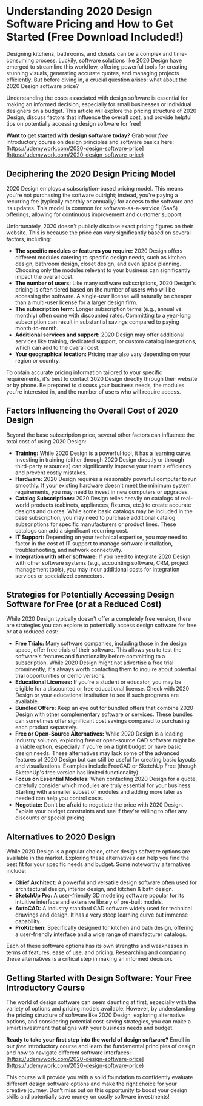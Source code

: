 # Understanding 2020 Design Software Pricing and How to Get Started (Free Download Included!)

Designing kitchens, bathrooms, and closets can be a complex and time-consuming process. Luckily, software solutions like 2020 Design have emerged to streamline this workflow, offering powerful tools for creating stunning visuals, generating accurate quotes, and managing projects efficiently. But before diving in, a crucial question arises: what about the 2020 Design software price?

Understanding the costs associated with design software is essential for making an informed decision, especially for small businesses or individual designers on a budget. This article will explore the pricing structure of 2020 Design, discuss factors that influence the overall cost, and provide helpful tips on potentially accessing design software for free!

**Want to get started with design software today?** Grab your *free* introductory course on design principles and software basics here: [https://udemywork.com/2020-design-software-price](https://udemywork.com/2020-design-software-price)

## Deciphering the 2020 Design Pricing Model

2020 Design employs a subscription-based pricing model. This means you're not purchasing the software outright; instead, you're paying a recurring fee (typically monthly or annually) for access to the software and its updates. This model is common for software-as-a-service (SaaS) offerings, allowing for continuous improvement and customer support.

Unfortunately, 2020 doesn't publicly disclose exact pricing figures on their website. This is because the price can vary significantly based on several factors, including:

*   **The specific modules or features you require:** 2020 Design offers different modules catering to specific design needs, such as kitchen design, bathroom design, closet design, and even space planning. Choosing only the modules relevant to your business can significantly impact the overall cost.
*   **The number of users:** Like many software subscriptions, 2020 Design's pricing is often tiered based on the number of users who will be accessing the software. A single-user license will naturally be cheaper than a multi-user license for a larger design firm.
*   **The subscription term:** Longer subscription terms (e.g., annual vs. monthly) often come with discounted rates. Committing to a year-long subscription can result in substantial savings compared to paying month-to-month.
*   **Additional services and support:** 2020 Design may offer additional services like training, dedicated support, or custom catalog integrations, which can add to the overall cost.
*   **Your geographical location:** Pricing may also vary depending on your region or country.

To obtain accurate pricing information tailored to your specific requirements, it's best to contact 2020 Design directly through their website or by phone.  Be prepared to discuss your business needs, the modules you're interested in, and the number of users who will require access.

## Factors Influencing the Overall Cost of 2020 Design

Beyond the base subscription price, several other factors can influence the total cost of using 2020 Design:

*   **Training:** While 2020 Design is a powerful tool, it has a learning curve. Investing in training (either through 2020 Design directly or through third-party resources) can significantly improve your team's efficiency and prevent costly mistakes.
*   **Hardware:** 2020 Design requires a reasonably powerful computer to run smoothly. If your existing hardware doesn't meet the minimum system requirements, you may need to invest in new computers or upgrades.
*   **Catalog Subscriptions:**  2020 Design relies heavily on catalogs of real-world products (cabinets, appliances, fixtures, etc.) to create accurate designs and quotes.  While some basic catalogs may be included in the base subscription, you may need to purchase additional catalog subscriptions for specific manufacturers or product lines. These catalogs can add a significant recurring cost.
*   **IT Support:**  Depending on your technical expertise, you may need to factor in the cost of IT support to manage software installation, troubleshooting, and network connectivity.
*   **Integration with other software:** If you need to integrate 2020 Design with other software systems (e.g., accounting software, CRM, project management tools), you may incur additional costs for integration services or specialized connectors.

## Strategies for Potentially Accessing Design Software for Free (or at a Reduced Cost)

While 2020 Design typically doesn't offer a completely free version, there are strategies you can explore to potentially access design software for free or at a reduced cost:

*   **Free Trials:** Many software companies, including those in the design space, offer free trials of their software. This allows you to test the software's features and functionality before committing to a subscription.  While 2020 Design might not advertise a free trial prominently, it's always worth contacting them to inquire about potential trial opportunities or demo versions.
*   **Educational Licenses:** If you're a student or educator, you may be eligible for a discounted or free educational license.  Check with 2020 Design or your educational institution to see if such programs are available.
*   **Bundled Offers:**  Keep an eye out for bundled offers that combine 2020 Design with other complementary software or services.  These bundles can sometimes offer significant cost savings compared to purchasing each product separately.
*   **Free or Open-Source Alternatives:** While 2020 Design is a leading industry solution, exploring free or open-source CAD software might be a viable option, especially if you're on a tight budget or have basic design needs.  These alternatives may lack some of the advanced features of 2020 Design but can still be useful for creating basic layouts and visualizations.  Examples include FreeCAD or SketchUp Free (though SketchUp's free version has limited functionality).
*   **Focus on Essential Modules:** When contacting 2020 Design for a quote, carefully consider which modules are truly essential for your business.  Starting with a smaller subset of modules and adding more later as needed can help you control costs.
*   **Negotiate:** Don't be afraid to negotiate the price with 2020 Design.  Explain your budget constraints and see if they're willing to offer any discounts or special pricing.

## Alternatives to 2020 Design

While 2020 Design is a popular choice, other design software options are available in the market. Exploring these alternatives can help you find the best fit for your specific needs and budget. Some noteworthy alternatives include:

*   **Chief Architect:**  A powerful and versatile design software often used for architectural design, interior design, and kitchen & bath design.
*   **SketchUp Pro:** A user-friendly 3D modeling software popular for its intuitive interface and extensive library of pre-built models.
*   **AutoCAD:**  A industry standard CAD software widely used for technical drawings and design. It has a very steep learning curve but immense capability.
*   **ProKitchen:** Specifically designed for kitchen and bath design, offering a user-friendly interface and a wide range of manufacturer catalogs.

Each of these software options has its own strengths and weaknesses in terms of features, ease of use, and pricing. Researching and comparing these alternatives is a critical step in making an informed decision.

## Getting Started with Design Software: Your Free Introductory Course

The world of design software can seem daunting at first, especially with the variety of options and pricing models available. However, by understanding the pricing structure of software like 2020 Design, exploring alternative options, and considering potential cost-saving strategies, you can make a smart investment that aligns with your business needs and budget.

**Ready to take your first step into the world of design software?**  Enroll in our *free* introductory course and learn the fundamental principles of design and how to navigate different software interfaces: [https://udemywork.com/2020-design-software-price](https://udemywork.com/2020-design-software-price)

This course will provide you with a solid foundation to confidently evaluate different design software options and make the right choice for your creative journey. Don't miss out on this opportunity to boost your design skills and potentially save money on costly software investments!
